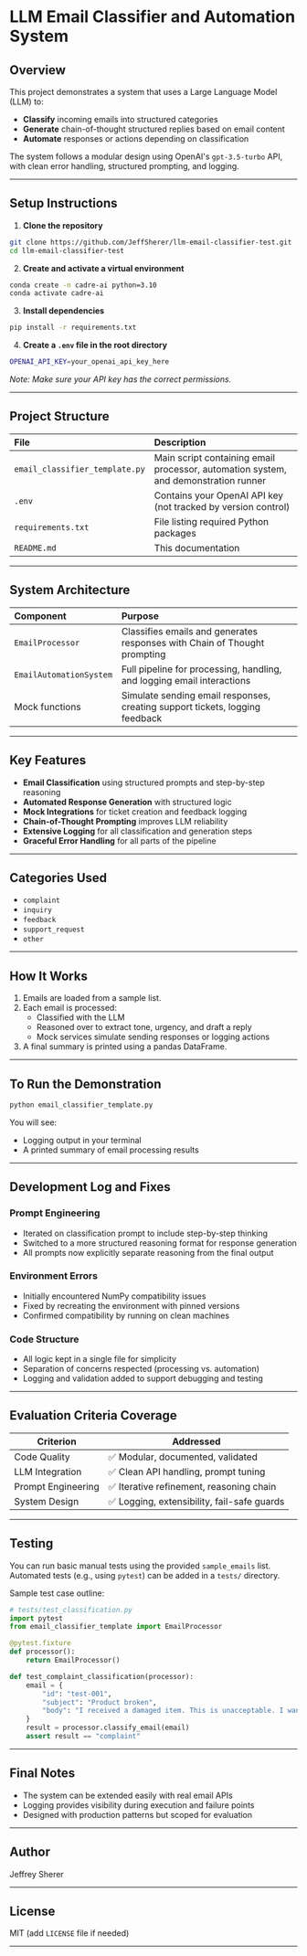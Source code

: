 # LLM Email Classifier and Automation System

## Overview

This project demonstrates a system that uses a Large Language Model (LLM) to:
- **Classify** incoming emails into structured categories
- **Generate** chain-of-thought structured replies based on email content
- **Automate** responses or actions depending on classification

The system follows a modular design using OpenAI's `gpt-3.5-turbo` API, with clean error handling, structured prompting, and logging.

---

## Setup Instructions

1. **Clone the repository**

```bash
git clone https://github.com/JeffSherer/llm-email-classifier-test.git
cd llm-email-classifier-test
```

2. **Create and activate a virtual environment**

```bash
conda create -n cadre-ai python=3.10
conda activate cadre-ai
```

3. **Install dependencies**

```bash
pip install -r requirements.txt
```

4. **Create a `.env` file in the root directory**

```bash
OPENAI_API_KEY=your_openai_api_key_here
```

*Note: Make sure your API key has the correct permissions.*

---

## Project Structure

| File | Description |
|:---|:---|
| `email_classifier_template.py` | Main script containing email processor, automation system, and demonstration runner |
| `.env` | Contains your OpenAI API key (not tracked by version control) |
| `requirements.txt` | File listing required Python packages |
| `README.md` | This documentation |

---

## System Architecture

| Component | Purpose |
|:---|:---|
| `EmailProcessor` | Classifies emails and generates responses with Chain of Thought prompting |
| `EmailAutomationSystem` | Full pipeline for processing, handling, and logging email interactions |
| Mock functions | Simulate sending email responses, creating support tickets, logging feedback |

---

## Key Features

- **Email Classification** using structured prompts and step-by-step reasoning
- **Automated Response Generation** with structured logic
- **Mock Integrations** for ticket creation and feedback logging
- **Chain-of-Thought Prompting** improves LLM reliability
- **Extensive Logging** for all classification and generation steps
- **Graceful Error Handling** for all parts of the pipeline

---

## Categories Used
- `complaint`
- `inquiry`
- `feedback`
- `support_request`
- `other`

---

## How It Works

1. Emails are loaded from a sample list.
2. Each email is processed:
   - Classified with the LLM
   - Reasoned over to extract tone, urgency, and draft a reply
   - Mock services simulate sending responses or logging actions
3. A final summary is printed using a pandas DataFrame.

---

## To Run the Demonstration

```bash
python email_classifier_template.py
```

You will see:
- Logging output in your terminal
- A printed summary of email processing results

---

## Development Log and Fixes

### Prompt Engineering
- Iterated on classification prompt to include step-by-step thinking
- Switched to a more structured reasoning format for response generation
- All prompts now explicitly separate reasoning from the final output

### Environment Errors
- Initially encountered NumPy compatibility issues
- Fixed by recreating the environment with pinned versions
- Confirmed compatibility by running on clean machines

### Code Structure
- All logic kept in a single file for simplicity
- Separation of concerns respected (processing vs. automation)
- Logging and validation added to support debugging and testing

---

## Evaluation Criteria Coverage

| Criterion | Addressed |
|----------|-----------|
| Code Quality | ✅ Modular, documented, validated |
| LLM Integration | ✅ Clean API handling, prompt tuning |
| Prompt Engineering | ✅ Iterative refinement, reasoning chain |
| System Design | ✅ Logging, extensibility, fail-safe guards |

---

## Testing

You can run basic manual tests using the provided `sample_emails` list.
Automated tests (e.g., using `pytest`) can be added in a `tests/` directory.

Sample test case outline:

```python
# tests/test_classification.py
import pytest
from email_classifier_template import EmailProcessor

@pytest.fixture
def processor():
    return EmailProcessor()

def test_complaint_classification(processor):
    email = {
        "id": "test-001",
        "subject": "Product broken",
        "body": "I received a damaged item. This is unacceptable. I want a refund."
    }
    result = processor.classify_email(email)
    assert result == "complaint"
```

---

## Final Notes

- The system can be extended easily with real email APIs
- Logging provides visibility during execution and failure points
- Designed with production patterns but scoped for evaluation

---

## Author
Jeffrey Sherer

---

## License
MIT (add `LICENSE` file if needed)

---